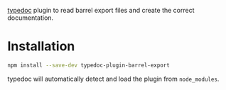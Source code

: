 [typedoc](https://github.com/TypeStrong/typedoc) plugin to read barrel export files and create the correct documentation.

# Installation

```bash
npm install --save-dev typedoc-plugin-barrel-export
```

typedoc will automatically detect and load the plugin from `node_modules`.
